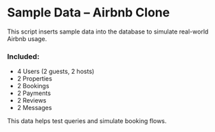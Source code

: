 # Sample Data – Airbnb Clone

This script inserts sample data into the database to simulate real-world Airbnb usage.

### Included:
- 4 Users (2 guests, 2 hosts)
- 2 Properties
- 2 Bookings
- 2 Payments
- 2 Reviews
- 2 Messages

This data helps test queries and simulate booking flows.
